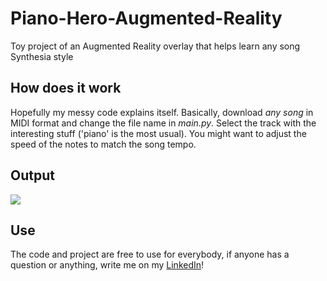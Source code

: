 # Piano-Hero-Augmented-Reality
Toy project of an Augmented Reality overlay that helps learn any song Synthesia style


## How does it work
Hopefully my messy code explains itself. Basically, download *any song* in MIDI format and change the file name in *main.py*. Select the track with the interesting stuff ('piano' is the most usual). You might want to adjust the speed of the notes to match the song tempo. 


## Output
![](./ezgif.com-gif-maker.gif)

## Use
The code and project are free to use for everybody, if anyone has a question or anything, write me on my [LinkedIn](https://www.linkedin.com/in/diego-bonilla-salvador/)!
